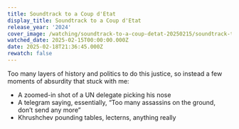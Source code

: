 ```yaml
---
title: Soundtrack to a Coup d'Etat
display_title: Soundtrack to a Coup d'Etat
release_year: '2024'
cover_image: /watching/soundtrack-to-a-coup-detat-20250215/soundtrack-to-a-coup-detat.jpg
watched_date: 2025-02-15T00:00:00.000Z
date: 2025-02-18T21:36:45.000Z
rewatch: false
---
```

Too many layers of history and politics to do this justice, so instead a few moments of absurdity that stuck with me:

* A zoomed-in shot of a UN delegate picking his nose  
* A telegram saying, essentially, “Too many assassins on the ground, don’t send any more”  
* Khrushchev pounding tables, lecterns, anything really
